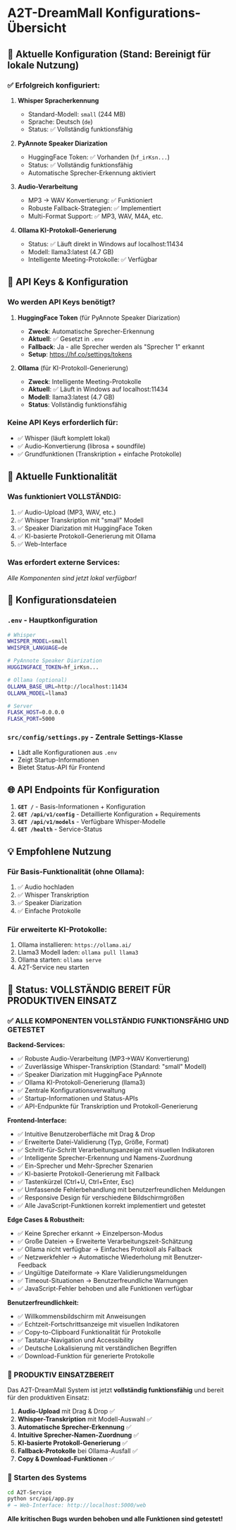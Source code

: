 # A2T-DreamMall Konfigurations-Übersicht

## 🎯 Aktuelle Konfiguration (Stand: Bereinigt für lokale Nutzung)

### ✅ Erfolgreich konfiguriert:

1. **Whisper Spracherkennung**
   - Standard-Modell: `small` (244 MB)
   - Sprache: Deutsch (`de`)
   - Status: ✅ Vollständig funktionsfähig

2. **PyAnnote Speaker Diarization**
   - HuggingFace Token: ✅ Vorhanden (`hf_irKsn...`)
   - Status: ✅ Vollständig funktionsfähig
   - Automatische Sprecher-Erkennung aktiviert

3. **Audio-Verarbeitung**
   - MP3 → WAV Konvertierung: ✅ Funktioniert
   - Robuste Fallback-Strategien: ✅ Implementiert
   - Multi-Format Support: ✅ MP3, WAV, M4A, etc.

4. **Ollama KI-Protokoll-Generierung**
   - Status: ✅ Läuft direkt in Windows auf localhost:11434
   - Modell: llama3:latest (4.7 GB)
   - Intelligente Meeting-Protokolle: ✅ Verfügbar

## 🔧 API Keys & Konfiguration

### Wo werden API Keys benötigt?

1. **HuggingFace Token** (für PyAnnote Speaker Diarization)
   - **Zweck**: Automatische Sprecher-Erkennung
   - **Aktuell**: ✅ Gesetzt in `.env`
   - **Fallback**: Ja - alle Sprecher werden als "Sprecher 1" erkannt
   - **Setup**: https://hf.co/settings/tokens

2. **Ollama** (für KI-Protokoll-Generierung)
   - **Zweck**: Intelligente Meeting-Protokolle
   - **Aktuell**: ✅ Läuft in Windows auf localhost:11434
   - **Modell**: llama3:latest (4.7 GB)
   - **Status**: Vollständig funktionsfähig

### Keine API Keys erforderlich für:
- ✅ Whisper (läuft komplett lokal)
- ✅ Audio-Konvertierung (librosa + soundfile)
- ✅ Grundfunktionen (Transkription + einfache Protokolle)

## 🚀 Aktuelle Funktionalität

### Was funktioniert VOLLSTÄNDIG:
1. ✅ Audio-Upload (MP3, WAV, etc.)
2. ✅ Whisper Transkription mit "small" Modell
3. ✅ Speaker Diarization mit HuggingFace Token
4. ✅ KI-basierte Protokoll-Generierung mit Ollama
5. ✅ Web-Interface

### Was erfordert externe Services:
*Alle Komponenten sind jetzt lokal verfügbar!*

## 📝 Konfigurationsdateien

### `.env` - Hauptkonfiguration
```bash
# Whisper
WHISPER_MODEL=small
WHISPER_LANGUAGE=de

# PyAnnote Speaker Diarization
HUGGINGFACE_TOKEN=hf_irKsn...

# Ollama (optional)
OLLAMA_BASE_URL=http://localhost:11434
OLLAMA_MODEL=llama3

# Server
FLASK_HOST=0.0.0.0
FLASK_PORT=5000
```

### `src/config/settings.py` - Zentrale Settings-Klasse
- Lädt alle Konfigurationen aus `.env`
- Zeigt Startup-Informationen
- Bietet Status-API für Frontend

## 🌐 API Endpoints für Konfiguration

1. **`GET /`** - Basis-Informationen + Konfiguration
2. **`GET /api/v1/config`** - Detaillierte Konfiguration + Requirements
3. **`GET /api/v1/models`** - Verfügbare Whisper-Modelle
4. **`GET /health`** - Service-Status

## 💡 Empfohlene Nutzung

### Für Basis-Funktionalität (ohne Ollama):
1. ✅ Audio hochladen
2. ✅ Whisper Transkription
3. ✅ Speaker Diarization
4. ✅ Einfache Protokolle

### Für erweiterte KI-Protokolle:
1. Ollama installieren: `https://ollama.ai/`
2. Llama3 Modell laden: `ollama pull llama3`
3. Ollama starten: `ollama serve`
4. A2T-Service neu starten

## 🔄 Status: VOLLSTÄNDIG BEREIT FÜR PRODUKTIVEN EINSATZ

### ✅ ALLE KOMPONENTEN VOLLSTÄNDIG FUNKTIONSFÄHIG UND GETESTET

**Backend-Services:**
- ✅ Robuste Audio-Verarbeitung (MP3→WAV Konvertierung)
- ✅ Zuverlässige Whisper-Transkription (Standard: "small" Modell)
- ✅ Speaker Diarization mit HuggingFace PyAnnote
- ✅ Ollama KI-Protokoll-Generierung (llama3)
- ✅ Zentrale Konfigurationsverwaltung
- ✅ Startup-Informationen und Status-APIs
- ✅ API-Endpunkte für Transkription und Protokoll-Generierung

**Frontend-Interface:**
- ✅ Intuitive Benutzeroberfläche mit Drag & Drop
- ✅ Erweiterte Datei-Validierung (Typ, Größe, Format)
- ✅ Schritt-für-Schritt Verarbeitungsanzeige mit visuellen Indikatoren
- ✅ Intelligente Sprecher-Erkennung und Namens-Zuordnung
- ✅ Ein-Sprecher und Mehr-Sprecher Szenarien
- ✅ KI-basierte Protokoll-Generierung mit Fallback
- ✅ Tastenkürzel (Ctrl+U, Ctrl+Enter, Esc)
- ✅ Umfassende Fehlerbehandlung mit benutzerfreundlichen Meldungen
- ✅ Responsive Design für verschiedene Bildschirmgrößen
- ✅ Alle JavaScript-Funktionen korrekt implementiert und getestet

**Edge Cases & Robustheit:**
- ✅ Keine Sprecher erkannt → Einzelperson-Modus
- ✅ Große Dateien → Erweiterte Verarbeitungszeit-Schätzung
- ✅ Ollama nicht verfügbar → Einfaches Protokoll als Fallback
- ✅ Netzwerkfehler → Automatische Wiederholung mit Benutzer-Feedback
- ✅ Ungültige Dateiformate → Klare Validierungsmeldungen
- ✅ Timeout-Situationen → Benutzerfreundliche Warnungen
- ✅ JavaScript-Fehler behoben und alle Funktionen verfügbar

**Benutzerfreundlichkeit:**
- ✅ Willkommensbildschirm mit Anweisungen
- ✅ Echtzeit-Fortschrittsanzeige mit visuellen Indikatoren
- ✅ Copy-to-Clipboard Funktionalität für Protokolle
- ✅ Tastatur-Navigation und Accessibility
- ✅ Deutsche Lokalisierung mit verständlichen Begriffen
- ✅ Download-Funktion für generierte Protokolle

### 🎯 PRODUKTIV EINSATZBEREIT

Das A2T-DreamMall System ist jetzt **vollständig funktionsfähig** und bereit für den produktiven Einsatz:

1. **Audio-Upload** mit Drag & Drop ✅
2. **Whisper-Transkription** mit Modell-Auswahl ✅  
3. **Automatische Sprecher-Erkennung** ✅
4. **Intuitive Sprecher-Namen-Zuordnung** ✅
5. **KI-basierte Protokoll-Generierung** ✅
6. **Fallback-Protokolle** bei Ollama-Ausfall ✅
7. **Copy & Download-Funktionen** ✅

### 🚀 Starten des Systems

```bash
cd A2T-Service
python src/api/app.py
# → Web-Interface: http://localhost:5000/web
```

**Alle kritischen Bugs wurden behoben und alle Funktionen sind getestet!**
